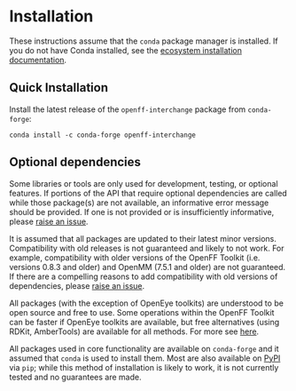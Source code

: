 # Installation

These instructions assume that the `conda` package manager is installed. If you do not have Conda installed, see the [ecosystem installation documentation](openff.docs:installation).

## Quick Installation

Install the latest release of the `openff-interchange` package from `conda-forge`:

```shell
conda install -c conda-forge openff-interchange
```

## Optional dependencies

Some libraries or tools are only used for development, testing, or optional features. If portions of the API that require optional dependencies are called while those package(s) are not available, an informative error message should be provided. If one is not provided or is insufficiently informative, please [raise an issue](https://github.com/openforcefield/openff-interchange/issues).

It is assumed that all packages are updated to their latest minor versions. Compatibility with old releases is not guaranteed and likely to not work. For example, compatibility with older versions of the OpenFF Toolkit (i.e. versions 0.8.3 and older) and OpenMM (7.5.1 and older) are not guaranteed. If there are a compelling reasons to add compatibility with old versions of dependencies, please [raise an issue](https://github.com/openforcefield/openff-interchange/issues).

All packages (with the exception of OpenEye toolkits) are understood to be open source and free to use. Some operations within the OpenFF Toolkit can be faster if OpenEye toolkits are available, but free alternatives (using RDKit, AmberTools) are available for all methods. For more see [here](https://open-forcefield-toolkit.readthedocs.io/en/stable/installation.html#optional-dependencies).

All packages used in core functionality are available on `conda-forge` and it assumed that `conda` is used to install them. Most are also available on [PyPI](https://pypi.org) via `pip`; while this method of installation is likely to work, it is not currently tested and no guarantees are made.
